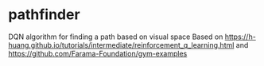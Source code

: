 # pathfinder
DQN algorithm for finding a path based on visual space
Based on https://h-huang.github.io/tutorials/intermediate/reinforcement_q_learning.html and https://github.com/Farama-Foundation/gym-examples
